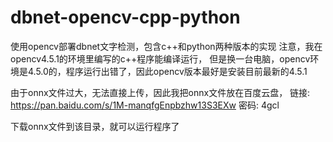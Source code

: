 # dbnet-opencv-cpp-python
使用opencv部署dbnet文字检测，包含c++和python两种版本的实现
注意，我在opencv4.5.1的环境里编写的c++程序能编译运行，
但是换一台电脑，opencv环境是4.5.0的，程序运行出错了，因此opencv版本最好是安装目前最新的4.5.1


由于onnx文件过大，无法直接上传，因此我把onnx文件放在百度云盘，
链接: https://pan.baidu.com/s/1M-manqfgEnpbzhw13S3EXw  密码: 4gcl

下载onnx文件到该目录，就可以运行程序了
